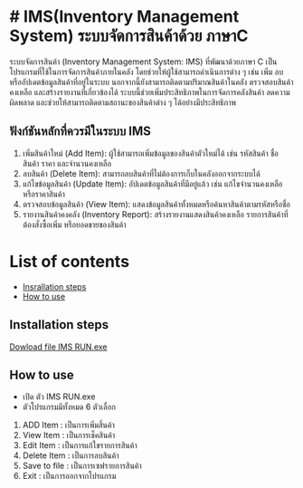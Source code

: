 # # IMS(Inventory Management System) ระบบจัดการสินค้าด้วย ภาษาC

ระบบจัดการสินค้า (Inventory Management System: IMS) ที่พัฒนาด้วยภาษา C เป็นโปรแกรมที่ใช้ในการจัดการสินค้าภายในคลัง โดยช่วยให้ผู้ใช้สามารถดำเนินการต่าง ๆ เช่น เพิ่ม ลบ หรืออัปเดตข้อมูลสินค้าที่อยู่ในระบบ นอกจากนี้ยังสามารถติดตามปริมาณสินค้าในคลัง ตรวจสอบสินค้าคงเหลือ และสร้างรายงานที่เกี่ยวข้องได้ ระบบนี้ช่วยเพิ่มประสิทธิภาพในการจัดการคลังสินค้า ลดความผิดพลาด และช่วยให้สามารถติดตามสถานะของสินค้าต่าง ๆ ได้อย่างมีประสิทธิภาพ

## ฟังก์ชันหลักที่ควรมีในระบบ IMS
1. เพิ่มสินค้าใหม่ (Add Item): ผู้ใช้สามารถเพิ่มข้อมูลของสินค้าตัวใหม่ได้ เช่น รหัสสินค้า ชื่อสินค้า ราคา และจำนวนคงเหลือ
2. ลบสินค้า (Delete Item): สามารถลบสินค้าที่ไม่ต้องการเก็บในคลังออกจากระบบได้
3. แก้ไขข้อมูลสินค้า (Update Item): อัปเดตข้อมูลสินค้าที่มีอยู่แล้ว เช่น แก้ไขจำนวนคงเหลือหรือราคาสินค้า
4. ตรวจสอบข้อมูลสินค้า (View Item): แสดงข้อมูลสินค้าทั้งหมดหรือค้นหาสินค้าตามรหัสหรือชื่อ
5. รายงานสินค้าคงคลัง (Inventory Report): สร้างรายงานแสดงสินค้าคงเหลือ รายการสินค้าที่ต้องสั่งซื้อเพิ่ม หรือยอดขายของสินค้า


# List of contents

- [Insrallation steps](#installation-steps)
- [How to use](#how-to-use)

## Installation steps

[Dowload file IMS RUN.exe](https://www.mediafire.com/file/t597q8kut0fccvo/IMS_RUN.exe/file)


## How to use

 - เปิด ตัว IMS RUN.exe
 - ตัวโปรแกรมมีทั้งหมด 6 ตัวเลื่อก

1. ADD Item : เป็นการเพิ่มสิ้นค้า
2. View Item : เป็นการเช็คสินค้า
3. Edit Item : เป็นการแก้ใขรายการสินค้า
4. Delete Item : เป็นการลบสินค้า
5. Save to file : เป็นการเซฟรายการสินค้า
6. Exit : เป็นการออกจากโปรแกรม
